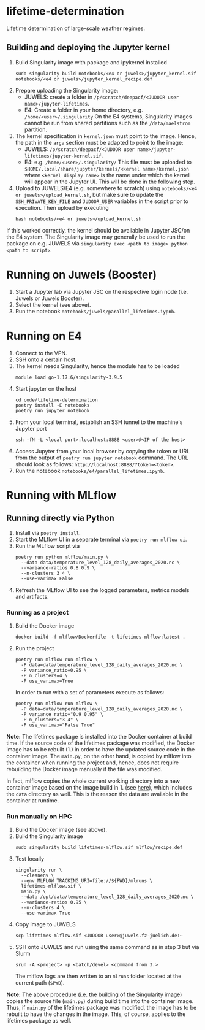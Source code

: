 # lifetime-determination

Lifetime determination of large-scale weather regimes.

## Building and deploying the Jupyter kernel

1. Build Singularity image with package and ipykernel installed
   ```commandline
   sudo singularity build notebooks/<e4 or juwels>/jupyter_kernel.sif notebooks/<e4 or juwels>/jupyter_kernel_recipe.def
   ```
2. Prepare uploading the Singularity image:
     - JUWELS: create a folder in `/p/scratch/deepacf/<JUDOOR user name>/jupyter-lifetimes`.
     - E4: Create a folder in your home directory, e.g. `/home/<user>/.singularity`
       On the E4 systems, Singularity images cannot be run from shared partitions such as
       the `/data/maelstrom` partition.
3. The kernel specification in `kernel.json` must point to the image.
   Hence, the path in the `argv` section must be adapted to point to the image:
     - JUWELS: `/p/scratch/deepacf/<JUDOOR user name>/jupyter-lifetimes/jupyter-kernel.sif`.
     - E4: e.g. `/home/<user>/.singularity/`
   This file must be uploaded to
   `$HOME/.local/share/jupyter/kernels/<kernel name>/kernel.json`
   where `<kernel display name>` is the name under which the kernel will appear in the Jupyter UI.
   This will be done in the following step.
4. Upload to JUWELS/E4 (e.g. somewhere to scratch) using `notebooks/<e4 or juwels>/upload_kernel.sh`,
   but make sure to update the `SSH_PRIVATE_KEY_FILE` and `JUDOOR_USER`
   variables in the script prior to execution. Then upload by executing
   ```commandline
   bash notebooks/<e4 or juwels>/upload_kernel.sh
   ```

If this worked correctly, the kernel should be available in Jupyter JSC/on the E4 system.
The Singularity image may generally be used to run the package on e.g. JUWELS
via `singularity exec <path to image> python <path to script>`.

# Running on Juwels (Booster)

1. Start a Jupyter lab via Jupyter JSC on the respective login node (i.e. Juwels or Juwels Booster).
2. Select the kernel (see above).
3. Run the notebook `notebooks/juwels/parallel_lifetimes.iypnb`.

# Running on E4

1. Connect to the VPN.
2. SSH onto a certain host.
3. The kernel needs Singularity, hence the module has to be loaded
   ```commandline
   module load go-1.17.6/singularity-3.9.5
   ```
4. Start jupyter on the host
   ```commandline
   cd code/lifetime-determination
   poetry install -E notebooks
   poetry run jupyter notebook
   ```
5. From your local terminal, establish an SSH tunnel to the machine's Jupyter port
   ```commandline
   ssh -fN -L <local port>:localhost:8888 <user>@<IP of the host>
   ```
6. Access Jupyter from your local browser by copying the token or URL from the output of
   `poetry run jupyter notebook` command. The URL should look as follows:
   `http://localhost:8888/?token=<token>`.
7. Run the notebook `notebooks/e4/parallel_lifetimes.ipynb`.

# Running with MLflow

## Running directly via Python
1. Install via `poetry install`.
2. Start the MLflow UI in a separate terminal via `poetry run mlflow ui`.
3. Run the MLflow script via
   ```commandline
   poetry run python mlflow/main.py \
     --data data/temperature_level_128_daily_averages_2020.nc \
     --variance-ratios 0.8 0.9 \
     --n-clusters 3 4 \
     --use-varimax False
   ```
4. Refresh the MLflow UI to see the logged parameters, metrics models and artifacts.

### Running as a project

1. Build the Docker image
   ```commandline
   docker build -f mlflow/Dockerfile -t lifetimes-mlflow:latest .
   ```
2. Run the project
   ```commandline
   poetry run mlflow run mlflow \
     -P data=data/temperature_level_128_daily_averages_2020.nc \
     -P variance_ratio=0.95 \
     -P n_clusters=4 \
     -P use_varimax=True
   ```
   In order to run with a set of parameters execute as follows:

   ```commandline
   poetry run mlflow run mlflow \
     -P data=data/temperature_level_128_daily_averages_2020.nc \
     -P variance_ratio="0.9 0.95" \
     -P n_clusters="3 4" \
     -P use_varimax="False True"
   ```
**Note:** The lifetimes package is installed into the Docker container
at build time. If the source code of the lifetimes package was modified,
the Docker image has to be rebuilt (1.) in order to have the updated source code
in the container image. The `main.py`, on the other hand, is copied by mlflow into
the container when running the project and, hence, does not require rebuilding the
Docker image manually if the file was modified.

In fact, mlflow copies the whole current working directory into a new container
image based on the image build in 1.
(see
[here](https://github.com/mlflow/mlflow/blob/276f71e0dfd496701774b976103dc8cce72734f2/mlflow/projects/docker.py#L60)),
which includes the `data` directory as well. This is the reason the data are
available in the container at runtime.

### Run manually on HPC

1. Build the Docker image (see above).
2. Build the Singularity image
   ```commandline
   sudo singularity build lifetimes-mlflow.sif mlflow/recipe.def
   ```
3. Test locally
   ```commandline
   singularity run \
     --cleanenv \
     --env MLFLOW_TRACKING_URI=file://${PWD}/mlruns \
     lifetimes-mlflow.sif \
     main.py \
     --data /opt/data/temperature_level_128_daily_averages_2020.nc \
     --variance-ratios 0.95 \
     --n-clusters 4 \
     --use-varimax True
   ```
4. Copy image to JUWELS
   ```commandline
   scp lifetimes-mlflow.sif <JUDOOR user>@juwels.fz-juelich.de:~
   ```
5. SSH onto JUWELS and run using the same command as in step 3 but via Slurm
   ```commandline
   srun -A <project> -p <batch/devel> <command from 3.>
   ```
   The mlflow logs are then written to an `mlruns` folder located
   at the current path (`$PWD`).

**Note:** The above procedure (i.e. the building of the Singularity image)
copies the source file (`main.py`) during build time into the container image.
Thus, if `main.py` of the lifetimes package was modified, the image has to be
rebuilt to have the changes in the image. This, of course, applies to the
lifetimes package as well.
